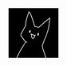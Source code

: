 <div id="header" align="center">
  <img src="https://github.com/Nightmarest/Nightmarest/blob/main/cat.png" width="100"/>
</div>
